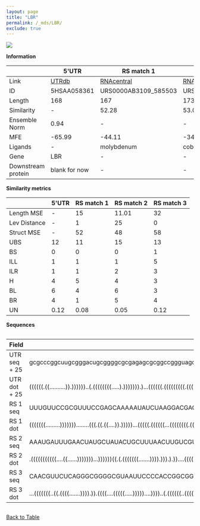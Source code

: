 ```yaml
---
layout: page
title: "LBR"
permalink: /_mds/LBR/
exclude: true
---
```




![](../../alns_9.28.22/aln_5HSAA058361_0.987.png?raw=true)


**Information**

| | 5'UTR       | RS match 1   | RS match 2  | RS match 3 |
| ---- | ----------- | ----------- | ----------- | ----------- |
| Link | <a href="http://utrdb.ba.itb.cnr.it/getutr/5HSAA058361/1" target="_blank" rel="noopener noreferrer">UTRdb</a>   | <a href="https://rnacentral.org/rna/URS0000AB3109/585503" target="_blank" rel="noopener noreferrer">RNAcentral</a>     |<a href="https://rnacentral.org/rna/URS0002329603/1880991" target="_blank" rel="noopener noreferrer">RNAcentral</a>  | <a href="https://rnacentral.org/rna/URS0000DA6C3F/1958950" target="_blank" rel="noopener noreferrer">RNAcentral</a>   |
| ID | 5HSAA058361     | URS0000AB3109_585503     | URS0002329603_1880991     | URS0000DA6C3F_1958950     |
| Length | 168     |  167    | 173   |  168    |
| Similarity | - | 52.28 | 53.06 | 58.16 |
| Ensemble Norm | 0.94 | - | - | - |
| MFE | -65.99 | -44.11 | -34.02 | -53.21 |
| Ligands | - | molybdenum | cobalamin | FMN |
| Gene | LBR | - | - | - |
| Downstream protein | blank for now    |    -    | -  | - |


**Similarity metrics**

| | 5'UTR       | RS match 1   | RS match 2  | RS match 3 |
| ---- | ----------- | ----------- | ----------- | ----------- |
| Length MSE | - | 15 | 11.01 | 32 |
| Lev Distance | - | 1 | 25 | 0 |
| Struct MSE | - | 52 | 48 | 58 |
| UBS| 12 | 11 | 15 | 13 |
| BS | 0 | 0 | 0 | 1 |
| ILL | 1 | 1 | 1 | 5 |
| ILR | 1 | 1 | 2 | 3 |
| H | 4 | 5 | 4 | 3 |
| BL | 6 | 4 | 6 | 3 |
| BR | 4 | 1 | 5 | 4 |
| UN | 0.12 | 0.08 | 0.05 | 0.12 |

**Sequences**


<div style="overflow-x:auto;">

<table>
<colgroup>
<col width="30%" />
<col width="70%" />
</colgroup>
<thead>
<tr class="header">
<th>Field</th>
<th>Description</th>
</tr>
</thead>
<tbody>
<tr>
<td markdown="span">UTR seq + 25 </td>
<td markdown="span"> gcgcccggcuugcgggacugcggggcgcgagagcgcggccggguagcgucgcgcgcguggaucugccgccggguugcugugcgacuauucuccgggagccguccgugucaccgccggaaccuggcgcagguuaauuauagaaaATGCCAAGTAGGAAATTTGCCGATG </td>
</tr>
<tr>
<td markdown="span">UTR dot + 25  </td>
<td markdown="span"> ((((((.((..........)).))))))..(.((((((((.....).))))))).)...((((((.(((((((((.(((.(((.........((((.....))))......)))))))))))))))))))))............((.(((((.....))))).))...
</td>
</tr>


<tr>
<td markdown="span">RS 1 seq </td>
<td markdown="span"> UUUGUUCCGCGUUUCCGAGCAAAAAUAUCUAAGGACGACGGAUAUGCCGCCUGUAGCCUAUGAUAUUGCGUCUGCACUGCGGAGACGAAAUCUCCGAGAUGUGCACCGGGUUCAUGCAGAAAUGUCUGGGCCUUCCCGUAUUGAAAAGGAAGCGGCAGAAUUGCUAC
</td>
</tr>


<tr>
<td markdown="span">RS 1 dot </td>
<td markdown="span"> (((((((.........)))))))........(((.((.((....)).)))))...(((((.((((((...((((((((.((((((.....))))))))................)))))))))))))))))(((((...........))))).((((....))))..
</td>
</tr>


<tr>
<td markdown="span">RS 2 seq </td>
<td markdown="span"> AAAUGAUUUGAACUAUGCUAUACUGCUUUAACUUGUCGUUGGGAAAGUCCGGUGCGAUUCCGGUACUGUGCCGCAACUGUAAUCAAGGAAAAAGUAAAAAGAGAAUUAUUUUCCCUUGCCUUUUAACUUUUUACCUUGUUAGUCAGAAUGCCAUUUGCAAGUUUUUCAAAGGU
</td>
</tr>


<tr>
<td markdown="span">RS 2 dot </td>
<td markdown="span"> .(((((((((((....((......)))))))...))))))((.(.(((((((.......)))).))).).))....((((((.((((((((((((.(((((..................))))).))))))).))))))))..)))...(((.((((.((....)))))))))
</td>
</tr>


<tr>
<td markdown="span">RS 3 seq </td>
<td markdown="span"> CAACGUUCUCAGGGCGGGGCGUAAUUCCCCACCGGCGGUAAUGAUGCGCAAUGCAUCUAGCCCGCGAGCGCUUGAGGGUUGGCAACCACGGUUGACGAUUCGCAAGGUCAGCAGACCCGGUGUGAUUCCGGGGCCGACGGUCAUAGUCCGGAUGAAGAGAGAGCGGGA
</td>
</tr>


<tr>
<td markdown="span">RS 3 dot </td>
<td markdown="span"> ...(((((((..((.((((.......)))).)).((((....(((((.....)))))....))))..(.((((((..((((((..((.(((.....(((((((..((((....))))..))).)))))))))))))))..))).))).).........)))))))...
</td>
</tr>

</tbody>
</table>


</div>


[Back to Table](../../display)

